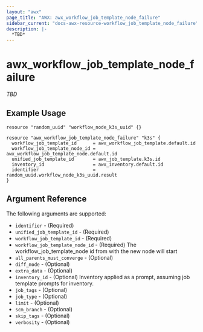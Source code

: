 ```yaml
---
layout: "awx"
page_title: "AWX: awx_workflow_job_template_node_failure"
sidebar_current: "docs-awx-resource-workflow_job_template_node_failure"
description: |-
  *TBD*
---
```


# awx_workflow_job_template_node_failure

*TBD*

## Example Usage

```hcl
resource "random_uuid" "workflow_node_k3s_uuid" {}

resource "awx_workflow_job_template_node_failure" "k3s" {
  workflow_job_template_id      = awx_workflow_job_template.default.id
  workflow_job_template_node_id = awx_workflow_job_template_node.default.id
  unified_job_template_id       = awx_job_template.k3s.id
  inventory_id                  = awx_inventory.default.id
  identifier                    = random_uuid.workflow_node_k3s_uuid.result
}
```

## Argument Reference

The following arguments are supported:

* `identifier` - (Required) 
* `unified_job_template_id` - (Required) 
* `workflow_job_template_id` - (Required) 
* `workflow_job_template_node_id` - (Required) The workflow_job_template_node id from with the new node will start
* `all_parents_must_converge` - (Optional) 
* `diff_mode` - (Optional) 
* `extra_data` - (Optional) 
* `inventory_id` - (Optional) Inventory applied as a prompt, assuming job template prompts for inventory.
* `job_tags` - (Optional) 
* `job_type` - (Optional) 
* `limit` - (Optional) 
* `scm_branch` - (Optional) 
* `skip_tags` - (Optional) 
* `verbosity` - (Optional) 

